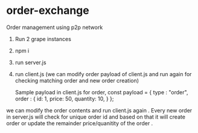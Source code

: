 # order-exchange
Order management using p2p network

1. Run 2 grape instances
2. npm i
3. run server.js
4. run client.js (we can modify order payload of client.js and run again for checking matching order and new order creation)

   Sample payload in client.js for order,
    const payload = {
      type : "order",
      order : {
          id: 1,
          price: 50,
          quantity: 10,
      }
    };

we can modify the order contents and run client.js again . Every new order in server.js will check for unique order id and based on that it will create order or update the remainder price/quanitity of the order . 

